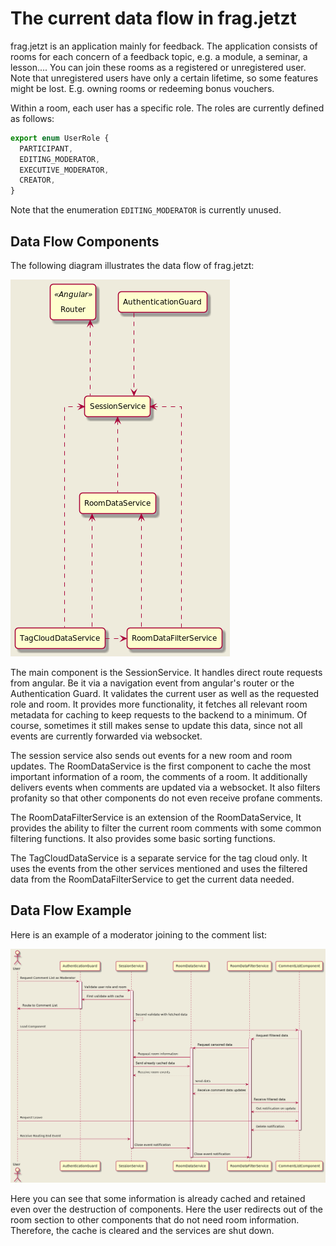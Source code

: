 # The current data flow in frag.jetzt

frag.jetzt is an application mainly for feedback.
The application consists of rooms for each concern of a feedback topic, e.g. a module, a seminar, a lesson....
You can join these rooms as a registered or unregistered user.
Note that unregistered users have only a certain lifetime, so some features might be lost.
E.g. owning rooms or redeeming bonus vouchers.

Within a room, each user has a specific role. The roles are currently defined as follows:

```ts
export enum UserRole {
  PARTICIPANT,
  EDITING_MODERATOR,
  EXECUTIVE_MODERATOR,
  CREATOR,
}
```

Note that the enumeration `EDITING_MODERATOR` is currently unused.

## Data Flow Components

The following diagram illustrates the data flow of frag.jetzt:

![Current Data Flow - Classes](./readme-diagrams/dataFlowComponents.png)

The main component is the SessionService. It handles direct route requests from angular.
Be it via a navigation event from angular's router or the Authentication Guard.
It validates the current user as well as the requested role and room.
It provides more functionality, it fetches all relevant room metadata for caching to keep requests to the backend to a minimum.
Of course, sometimes it still makes sense to update this data, since not all events are currently forwarded via websocket.

The session service also sends out events for a new room and room updates.
The RoomDataService is the first component to cache the most important information of a room, the comments of a room.
It additionally delivers events when comments are updated via a websocket.
It also filters profanity so that other components do not even receive profane comments.

The RoomDataFilterService is an extension of the RoomDataService,
It provides the ability to filter the current room comments with some common filtering functions.
It also provides some basic sorting functions.

The TagCloudDataService is a separate service for the tag cloud only.
It uses the events from the other services mentioned and uses the filtered data from the RoomDataFilterService to get the current data needed.

## Data Flow Example

Here is an example of a moderator joining to the comment list:

![Current Data Flow - Example](./readme-diagrams/dataFlowExample.png)

Here you can see that some information is already cached and retained even over the destruction of components.
Here the user redirects out of the room section to other components that do not need room information.
Therefore, the cache is cleared and the services are shut down.
